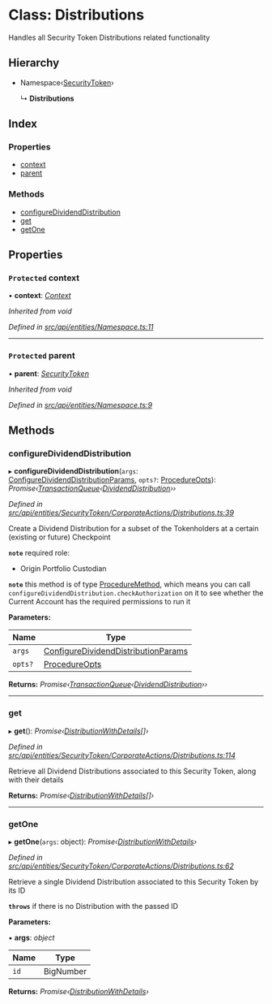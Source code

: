 # Class: Distributions

Handles all Security Token Distributions related functionality

## Hierarchy

* Namespace‹[SecurityToken](securitytoken.md)›

  ↳ **Distributions**

## Index

### Properties

* [context](distributions.md#protected-context)
* [parent](distributions.md#protected-parent)

### Methods

* [configureDividendDistribution](distributions.md#configuredividenddistribution)
* [get](distributions.md#get)
* [getOne](distributions.md#getone)

## Properties

### `Protected` context

• **context**: *[Context](context.md)*

*Inherited from void*

*Defined in [src/api/entities/Namespace.ts:11](https://github.com/PolymathNetwork/polymesh-sdk/blob/959efb76/src/api/entities/Namespace.ts#L11)*

___

### `Protected` parent

• **parent**: *[SecurityToken](securitytoken.md)*

*Inherited from void*

*Defined in [src/api/entities/Namespace.ts:9](https://github.com/PolymathNetwork/polymesh-sdk/blob/959efb76/src/api/entities/Namespace.ts#L9)*

## Methods

###  configureDividendDistribution

▸ **configureDividendDistribution**(`args`: [ConfigureDividendDistributionParams](../globals.md#configuredividenddistributionparams), `opts?`: [ProcedureOpts](../interfaces/procedureopts.md)): *Promise‹[TransactionQueue](transactionqueue.md)‹[DividendDistribution](dividenddistribution.md)››*

*Defined in [src/api/entities/SecurityToken/CorporateActions/Distributions.ts:39](https://github.com/PolymathNetwork/polymesh-sdk/blob/959efb76/src/api/entities/SecurityToken/CorporateActions/Distributions.ts#L39)*

Create a Dividend Distribution for a subset of the Tokenholders at a certain (existing or future) Checkpoint

**`note`** required role:
  - Origin Portfolio Custodian

**`note`** this method is of type [ProcedureMethod](../interfaces/proceduremethod.md), which means you can call `configureDividendDistribution.checkAuthorization`
  on it to see whether the Current Account has the required permissions to run it

**Parameters:**

Name | Type |
------ | ------ |
`args` | [ConfigureDividendDistributionParams](../globals.md#configuredividenddistributionparams) |
`opts?` | [ProcedureOpts](../interfaces/procedureopts.md) |

**Returns:** *Promise‹[TransactionQueue](transactionqueue.md)‹[DividendDistribution](dividenddistribution.md)››*

___

###  get

▸ **get**(): *Promise‹[DistributionWithDetails](../interfaces/distributionwithdetails.md)[]›*

*Defined in [src/api/entities/SecurityToken/CorporateActions/Distributions.ts:114](https://github.com/PolymathNetwork/polymesh-sdk/blob/959efb76/src/api/entities/SecurityToken/CorporateActions/Distributions.ts#L114)*

Retrieve all Dividend Distributions associated to this Security Token, along with their details

**Returns:** *Promise‹[DistributionWithDetails](../interfaces/distributionwithdetails.md)[]›*

___

###  getOne

▸ **getOne**(`args`: object): *Promise‹[DistributionWithDetails](../interfaces/distributionwithdetails.md)›*

*Defined in [src/api/entities/SecurityToken/CorporateActions/Distributions.ts:62](https://github.com/PolymathNetwork/polymesh-sdk/blob/959efb76/src/api/entities/SecurityToken/CorporateActions/Distributions.ts#L62)*

Retrieve a single Dividend Distribution associated to this Security Token by its ID

**`throws`** if there is no Distribution with the passed ID

**Parameters:**

▪ **args**: *object*

Name | Type |
------ | ------ |
`id` | BigNumber |

**Returns:** *Promise‹[DistributionWithDetails](../interfaces/distributionwithdetails.md)›*
